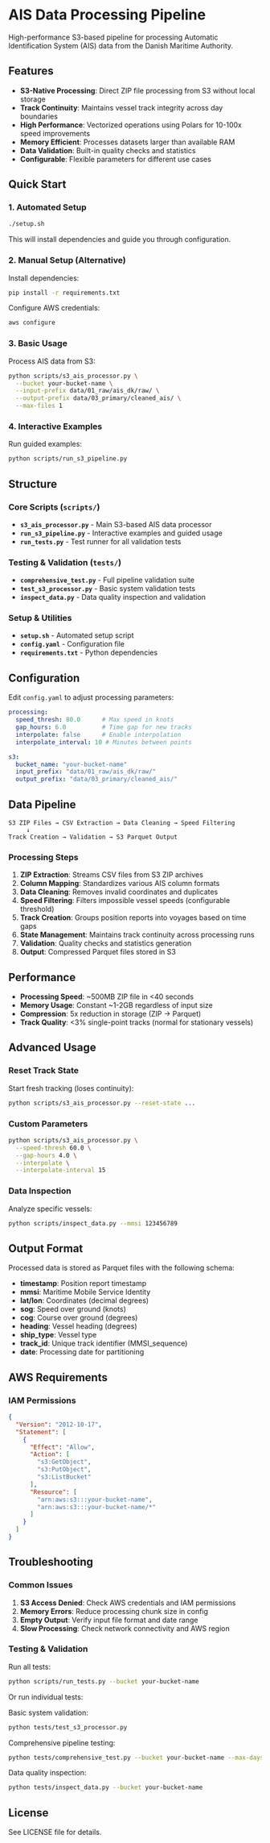 # AIS Data Processing Pipeline

High-performance S3-based pipeline for processing Automatic Identification System (AIS) data from the Danish Maritime Authority.

## Features

- **S3-Native Processing**: Direct ZIP file processing from S3 without local storage
- **Track Continuity**: Maintains vessel track integrity across day boundaries  
- **High Performance**: Vectorized operations using Polars for 10-100x speed improvements
- **Memory Efficient**: Processes datasets larger than available RAM
- **Data Validation**: Built-in quality checks and statistics
- **Configurable**: Flexible parameters for different use cases

## Quick Start

### 1. Automated Setup

```bash
./setup.sh
```

This will install dependencies and guide you through configuration.

### 2. Manual Setup (Alternative)

Install dependencies:
```bash
pip install -r requirements.txt
```

Configure AWS credentials:
```bash
aws configure
```

### 3. Basic Usage

Process AIS data from S3:

```bash
python scripts/s3_ais_processor.py \
  --bucket your-bucket-name \
  --input-prefix data/01_raw/ais_dk/raw/ \
  --output-prefix data/03_primary/cleaned_ais/ \
  --max-files 1
```

### 4. Interactive Examples

Run guided examples:

```bash
python scripts/run_s3_pipeline.py
```

## Structure

### Core Scripts (`scripts/`)
- **`s3_ais_processor.py`** - Main S3-based AIS data processor
- **`run_s3_pipeline.py`** - Interactive examples and guided usage
- **`run_tests.py`** - Test runner for all validation tests

### Testing & Validation (`tests/`)
- **`comprehensive_test.py`** - Full pipeline validation suite
- **`test_s3_processor.py`** - Basic system validation tests  
- **`inspect_data.py`** - Data quality inspection and validation

### Setup & Utilities
- **`setup.sh`** - Automated setup script  
- **`config.yaml`** - Configuration file
- **`requirements.txt`** - Python dependencies

## Configuration

Edit `config.yaml` to adjust processing parameters:

```yaml
processing:
  speed_thresh: 80.0      # Max speed in knots
  gap_hours: 6.0          # Time gap for new tracks  
  interpolate: false      # Enable interpolation
  interpolate_interval: 10 # Minutes between points

s3:
  bucket_name: "your-bucket-name"
  input_prefix: "data/01_raw/ais_dk/raw/"
  output_prefix: "data/03_primary/cleaned_ais/"
```

## Data Pipeline

```
S3 ZIP Files → CSV Extraction → Data Cleaning → Speed Filtering 
     ↓
Track Creation → Validation → S3 Parquet Output
```

### Processing Steps

1. **ZIP Extraction**: Streams CSV files from S3 ZIP archives
2. **Column Mapping**: Standardizes various AIS column formats
3. **Data Cleaning**: Removes invalid coordinates and duplicates
4. **Speed Filtering**: Filters impossible vessel speeds (configurable threshold)
5. **Track Creation**: Groups position reports into voyages based on time gaps
6. **State Management**: Maintains track continuity across processing runs
7. **Validation**: Quality checks and statistics generation
8. **Output**: Compressed Parquet files stored in S3

## Performance

- **Processing Speed**: ~500MB ZIP file in <40 seconds
- **Memory Usage**: Constant ~1-2GB regardless of input size
- **Compression**: 5x reduction in storage (ZIP → Parquet)
- **Track Quality**: <3% single-point tracks (normal for stationary vessels)

## Advanced Usage

### Reset Track State

Start fresh tracking (loses continuity):

```bash
python scripts/s3_ais_processor.py --reset-state ...
```

### Custom Parameters

```bash
python scripts/s3_ais_processor.py \
  --speed-thresh 60.0 \
  --gap-hours 4.0 \
  --interpolate \
  --interpolate-interval 15
```

### Data Inspection

Analyze specific vessels:

```bash
python scripts/inspect_data.py --mmsi 123456789
```

## Output Format

Processed data is stored as Parquet files with the following schema:

- **timestamp**: Position report timestamp
- **mmsi**: Maritime Mobile Service Identity  
- **lat/lon**: Coordinates (decimal degrees)
- **sog**: Speed over ground (knots)
- **cog**: Course over ground (degrees)
- **heading**: Vessel heading (degrees)
- **ship_type**: Vessel type
- **track_id**: Unique track identifier (MMSI_sequence)
- **date**: Processing date for partitioning

## AWS Requirements

### IAM Permissions

```json
{
  "Version": "2012-10-17",
  "Statement": [
    {
      "Effect": "Allow",
      "Action": [
        "s3:GetObject",
        "s3:PutObject", 
        "s3:ListBucket"
      ],
      "Resource": [
        "arn:aws:s3:::your-bucket-name",
        "arn:aws:s3:::your-bucket-name/*"
      ]
    }
  ]
}
```

## Troubleshooting

### Common Issues

1. **S3 Access Denied**: Check AWS credentials and IAM permissions
2. **Memory Errors**: Reduce processing chunk size in config
3. **Empty Output**: Verify input file format and date range
4. **Slow Processing**: Check network connectivity and AWS region

### Testing & Validation

Run all tests:
```bash
python scripts/run_tests.py --bucket your-bucket-name
```

Or run individual tests:

Basic system validation:
```bash
python tests/test_s3_processor.py
```

Comprehensive pipeline testing:
```bash
python tests/comprehensive_test.py --bucket your-bucket-name --max-days 2
```

Data quality inspection:
```bash
python tests/inspect_data.py --bucket your-bucket-name
```

## License

See LICENSE file for details.